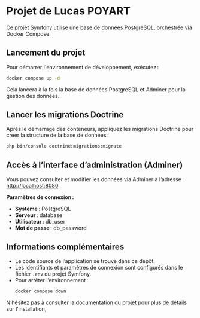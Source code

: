 # Projet de Lucas POYART

Ce projet Symfony utilise une base de données PostgreSQL, orchestrée via Docker Compose.

## Lancement du projet

Pour démarrer l'environnement de développement, exécutez :

```bash
docker compose up -d
```

Cela lancera à la fois la base de données PostgreSQL et Adminer pour la gestion des données.

## Lancer les migrations Doctrine

Après le démarrage des conteneurs, appliquez les migrations Doctrine pour créer la structure de la base de données :

```bash
php bin/console doctrine:migrations:migrate
```

## Accès à l’interface d’administration (Adminer)

Vous pouvez consulter et modifier les données via Adminer à l’adresse :  
[http://localhost:8080](http://localhost:8080)

**Paramètres de connexion :**

-   **Système** : PostgreSQL
-   **Serveur** : database
-   **Utilisateur** : db_user
-   **Mot de passe** : db_password

## Informations complémentaires

-   Le code source de l’application se trouve dans ce dépôt.
-   Les identifiants et paramètres de connexion sont configurés dans le fichier `.env` du projet Symfony.
-   Pour arrêter l’environnement :
    ```bash
    docker compose down
    ```

N’hésitez pas à consulter la documentation du projet pour plus de détails sur l’installation,
